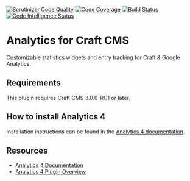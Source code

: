[![Scrutinizer Code Quality](https://scrutinizer-ci.com/g/dukt/analytics/badges/quality-score.png?b=master)](https://scrutinizer-ci.com/g/dukt/analytics/?branch=master) [![Code Coverage](https://scrutinizer-ci.com/g/dukt/analytics/badges/coverage.png?b=master)](https://scrutinizer-ci.com/g/dukt/analytics/?branch=master) [![Build Status](https://scrutinizer-ci.com/g/dukt/analytics/badges/build.png?b=master)](https://scrutinizer-ci.com/g/dukt/analytics/build-status/master) [![Code Intelligence Status](https://scrutinizer-ci.com/g/dukt/analytics/badges/code-intelligence.svg?b=master)](https://scrutinizer-ci.com/code-intelligence)

# Analytics for Craft CMS

Customizable statistics widgets and entry tracking for Craft & Google Analytics.

## Requirements

This plugin requires Craft CMS 3.0.0-RC1 or later.

## How to install Analytics 4

Installation instructions can be found in the [Analytics 4 documentation](https://dukt.net/docs/analytics/v4/installation.html).

## Resources

- [Analytics 4 Documentation](https://dukt.net/docs/analytics/v4)
- [Analytics 4 Plugin Overview](https://dukt.net/analytics)